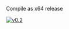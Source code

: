 Compile as x64 release

[![v0.2](https://github.com/t1f7/scpsl-ac-bypass/blob/main/slbypass.png)](https://github.com/t1f7/scpsl-ac-bypass/blob/main/slbypass.png)
